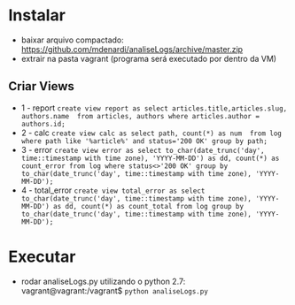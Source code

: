 # Instalar
- baixar arquivo compactado: https://github.com/mdenardi/analiseLogs/archive/master.zip
- extrair na pasta vagrant (programa será executado por dentro da VM)
## Criar Views
- 1 - report
`create view report as
select articles.title,articles.slug, authors.name 
	from articles, authors
	where articles.author = authors.id;`
- 2 - calc
`create view calc as
select path, count(*) as num 
	from log
	where path like '%article%' and status='200 OK'
	group by path;`
- 3 - error
`create view error as
select to_char(date_trunc('day', time::timestamp with time zone), 'YYYY-MM-DD') as dd, count(*) as count_error
	from log
	where status<>'200 OK'
	group by to_char(date_trunc('day', time::timestamp with time zone), 'YYYY-MM-DD');`
- 4 - total_error
`create view total_error as
select to_char(date_trunc('day', time::timestamp with time zone), 'YYYY-MM-DD') as dd, count(*) as count_total
	from log
	group by to_char(date_trunc('day', time::timestamp with time zone), 'YYYY-MM-DD');`

# Executar
- rodar analiseLogs.py utilizando o python 2.7: vagrant@vagrant:/vagrant$ `python analiseLogs.py`
